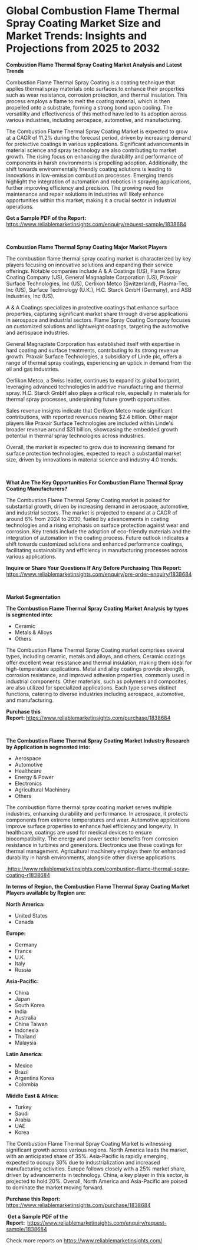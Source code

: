 <p><h1>Global Combustion Flame Thermal Spray Coating Market Size and Market Trends: Insights and Projections from 2025 to 2032</h1></p><p><strong>Combustion Flame Thermal Spray Coating Market Analysis and Latest Trends</strong></p>
<p><p>Combustion Flame Thermal Spray Coating is a coating technique that applies thermal spray materials onto surfaces to enhance their properties such as wear resistance, corrosion protection, and thermal insulation. This process employs a flame to melt the coating material, which is then propelled onto a substrate, forming a strong bond upon cooling. The versatility and effectiveness of this method have led to its adoption across various industries, including aerospace, automotive, and manufacturing.</p><p>The Combustion Flame Thermal Spray Coating Market is expected to grow at a CAGR of 11.2% during the forecast period, driven by increasing demand for protective coatings in various applications. Significant advancements in material science and spray technology are also contributing to market growth. The rising focus on enhancing the durability and performance of components in harsh environments is propelling adoption. Additionally, the shift towards environmentally friendly coating solutions is leading to innovations in low-emission combustion processes. Emerging trends highlight the integration of automation and robotics in spraying applications, further improving efficiency and precision. The growing need for maintenance and repair solutions in industries will likely enhance opportunities within this market, making it a crucial sector in industrial operations.</p></p>
<p><strong>Get a Sample PDF of the Report:&nbsp;</strong> <a href="https://www.reliablemarketinsights.com/enquiry/request-sample/1838684?utm_campaign=2129&utm_medium=2&utm_source=Github&utm_content=ia&utm_term=03022025&utm_id=combustion-flame-thermal-spray-coating">https://www.reliablemarketinsights.com/enquiry/request-sample/1838684</a></p>
<p>&nbsp;</p>
<p><strong>Combustion Flame Thermal Spray Coating Major Market Players</strong></p>
<p><p>The combustion flame thermal spray coating market is characterized by key players focusing on innovative solutions and expanding their service offerings. Notable companies include A & A Coatings (US), Flame Spray Coating Company (US), General Magnaplate Corporation (US), Praxair Surface Technologies, Inc (US), Oerlikon Metco (Switzerland), Plasma-Tec, Inc (US), Surface Technology (U.K.), H.C. Starck GmbH (Germany), and ASB Industries, Inc (US).</p><p>A & A Coatings specializes in protective coatings that enhance surface properties, capturing significant market share through diverse applications in aerospace and industrial sectors. Flame Spray Coating Company focuses on customized solutions and lightweight coatings, targeting the automotive and aerospace industries.</p><p>General Magnaplate Corporation has established itself with expertise in hard coating and surface treatments, contributing to its strong revenue growth. Praxair Surface Technologies, a subsidiary of Linde plc, offers a range of thermal spray coatings, experiencing an uptick in demand from the oil and gas industries.</p><p>Oerlikon Metco, a Swiss leader, continues to expand its global footprint, leveraging advanced technologies in additive manufacturing and thermal spray. H.C. Starck GmbH also plays a critical role, especially in materials for thermal spray processes, underpinning future growth opportunities.</p><p>Sales revenue insights indicate that Oerlikon Metco made significant contributions, with reported revenues nearing $2.4 billion. Other major players like Praxair Surface Technologies are included within Linde's broader revenue around $31 billion, showcasing the embedded growth potential in thermal spray technologies across industries.</p><p>Overall, the market is expected to grow due to increasing demand for surface protection technologies, expected to reach a substantial market size, driven by innovations in material science and industry 4.0 trends.</p></p>
<p>&nbsp;</p>
<p><strong>What Are The Key Opportunities For Combustion Flame Thermal Spray Coating Manufacturers?</strong></p>
<p><p>The Combustion Flame Thermal Spray Coating market is poised for substantial growth, driven by increasing demand in aerospace, automotive, and industrial sectors. The market is projected to expand at a CAGR of around 6% from 2024 to 2030, fueled by advancements in coating technologies and a rising emphasis on surface protection against wear and corrosion. Key trends include the adoption of eco-friendly materials and the integration of automation in the coating process. Future outlook indicates a shift towards customized solutions and enhanced performance coatings, facilitating sustainability and efficiency in manufacturing processes across various applications.</p></p>
<p><strong>Inquire or Share Your Questions If Any Before Purchasing This Report:</strong> <a href="https://www.reliablemarketinsights.com/enquiry/pre-order-enquiry/1838684?utm_campaign=2129&utm_medium=2&utm_source=Github&utm_content=ia&utm_term=03022025&utm_id=combustion-flame-thermal-spray-coating">https://www.reliablemarketinsights.com/enquiry/pre-order-enquiry/1838684</a></p>
<p>&nbsp;</p>
<p><strong>Market Segmentation</strong></p>
<p><strong>The Combustion Flame Thermal Spray Coating Market Analysis by types is segmented into:</strong></p>
<p><ul><li>Ceramic</li><li>Metals & Alloys</li><li>Others</li></ul></p>
<p><p>The Combustion Flame Thermal Spray Coating market comprises several types, including ceramic, metals and alloys, and others. Ceramic coatings offer excellent wear resistance and thermal insulation, making them ideal for high-temperature applications. Metal and alloy coatings provide strength, corrosion resistance, and improved adhesion properties, commonly used in industrial components. Other materials, such as polymers and composites, are also utilized for specialized applications. Each type serves distinct functions, catering to diverse industries including aerospace, automotive, and manufacturing.</p></p>
<p><strong>Purchase this Report:&nbsp;</strong><a href="https://www.reliablemarketinsights.com/purchase/1838684?utm_campaign=2129&utm_medium=2&utm_source=Github&utm_content=ia&utm_term=03022025&utm_id=combustion-flame-thermal-spray-coating">https://www.reliablemarketinsights.com/purchase/1838684</a></p>
<p>&nbsp;</p>
<p><strong>The Combustion Flame Thermal Spray Coating Market Industry Research by Application is segmented into:</strong></p>
<p><ul><li>Aerospace</li><li>Automotive</li><li>Healthcare</li><li>Energy & Power</li><li>Electronics</li><li>Agricultural Machinery</li><li>Others</li></ul></p>
<p><p>The combustion flame thermal spray coating market serves multiple industries, enhancing durability and performance. In aerospace, it protects components from extreme temperatures and wear. Automotive applications improve surface properties to enhance fuel efficiency and longevity. In healthcare, coatings are used for medical devices to ensure biocompatibility. The energy and power sector benefits from corrosion resistance in turbines and generators. Electronics use these coatings for thermal management. Agricultural machinery employs them for enhanced durability in harsh environments, alongside other diverse applications.</p></p>
<p><a href="https://www.reliablemarketinsights.com/combustion-flame-thermal-spray-coating-r1838684?utm_campaign=2129&utm_medium=2&utm_source=Github&utm_content=ia&utm_term=03022025&utm_id=combustion-flame-thermal-spray-coating">&nbsp;https://www.reliablemarketinsights.com/combustion-flame-thermal-spray-coating-r1838684</a></p>
<p><strong>In terms of Region, the Combustion Flame Thermal Spray Coating Market Players available by Region are:</strong></p>
<p>
    <p> <strong> North America: </strong>
        <ul>
            <li>United States</li>
            <li>Canada</li>
        </ul>
        </p> 
    <p> <strong> Europe: </strong>
        <ul>
            <li>Germany</li>
            <li>France</li>
            <li>U.K.</li>
            <li>Italy</li>
            <li>Russia</li>
        </ul>
        </p> 
    <p> <strong> Asia-Pacific: </strong>
        <ul>
            <li>China</li>
            <li>Japan</li>
            <li>South Korea</li>
            <li>India</li>
            <li>Australia</li>
            <li>China Taiwan</li>
            <li>Indonesia</li>
            <li>Thailand</li>
            <li>Malaysia</li>
        </ul>
        </p> 
    <p> <strong> Latin America: </strong>
        <ul>
            <li>Mexico</li>
            <li>Brazil</li>
            <li>Argentina Korea</li>
            <li>Colombia</li>
        </ul>
        </p> 
    <p> <strong> Middle East & Africa: </strong>
        <ul>
            <li>Turkey</li>
            <li>Saudi</li>
            <li>Arabia</li>
            <li>UAE</li>
            <li>Korea</li>
        </ul>
    </p>
    </p>
<p><p>The Combustion Flame Thermal Spray Coating Market is witnessing significant growth across various regions. North America leads the market, with an anticipated share of 35%. Asia-Pacific is rapidly emerging, expected to occupy 30% due to industrialization and increased manufacturing activities. Europe follows closely with a 25% market share, driven by advancements in technology. China, a key player in this sector, is projected to hold 20%. Overall, North America and Asia-Pacific are poised to dominate the market moving forward.</p></p>
<p><strong>Purchase this Report: </strong><a href="https://www.reliablemarketinsights.com/purchase/1838684?utm_campaign=2129&utm_medium=2&utm_source=Github&utm_content=ia&utm_term=03022025&utm_id=combustion-flame-thermal-spray-coating">https://www.reliablemarketinsights.com/purchase/1838684</a></p>
<p>&nbsp;<strong>Get a Sample PDF of the Report:&nbsp;&nbsp;</strong><a href="https://www.reliablemarketinsights.com/enquiry/request-sample/1838684?utm_campaign=2129&utm_medium=2&utm_source=Github&utm_content=ia&utm_term=03022025&utm_id=combustion-flame-thermal-spray-coating">https://www.reliablemarketinsights.com/enquiry/request-sample/1838684</a></p>
<p><strong></strong></p>
<p>Check more reports on <a href="https://www.reliablemarketinsights.com/?utm_campaign=2129&utm_medium=2&utm_source=Github&utm_content=ia&utm_term=03022025&utm_id=combustion-flame-thermal-spray-coating">https://www.reliablemarketinsights.com/</a></p>